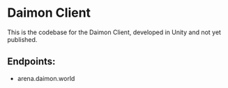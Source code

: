 # Daimon Client

This is the codebase for the Daimon Client, developed in Unity and not yet published.

## Endpoints:

- arena.daimon.world
